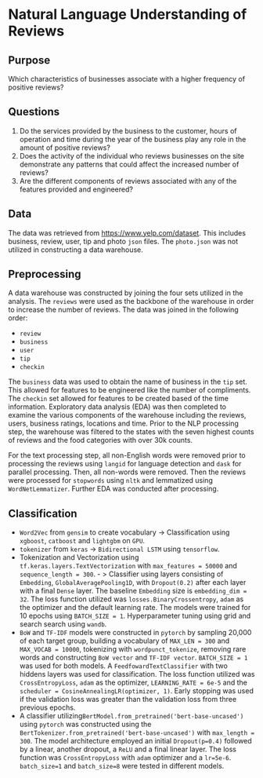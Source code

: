 # Natural Language Understanding of Reviews


## Purpose
Which characteristics of businesses associate with a higher frequency of positive reviews?


## Questions
1)	Do the services provided by the business to the customer, hours of operation and time during the year of the business play any role in the amount of positive reviews?
2)	Does the activity of the individual who reviews businesses on the site demonstrate any patterns that could affect the increased number of reviews?
3)	Are the different components of reviews associated with any of the features provided and engineered? 


## Data
The data was retrieved from https://www.yelp.com/dataset. This includes business, review, user, tip and photo `json` files. The `photo.json` was not utilized in constructing a data warehouse. 


## Preprocessing
A data warehouse was constructed by joining the four sets utilized in the analysis. The `reviews` were used as the backbone of the warehouse in order to increase the number of reviews. The data was joined in the following order:
- `review`
- `business`
- `user`
- `tip`
- `checkin`

The `business` data was used to obtain the name of business in the `tip` set. This allowed for features to be engineered like the number of compliments. The `checkin` set allowed for features to be created based of the time information. Exploratory data analysis (EDA) was then completed to examine the various components of the warehouse including the reviews, users, business ratings, locations and time. Prior to the NLP processing step, the warehouse was filtered to the states with the seven highest counts of reviews and the food categories with over 30k counts. 

For the text processing step, all non-English words were removed prior to processing the reviews using `langid` for language detection and `dask` for parallel processing. Then, all non-words were removed. Then the reviews were processed for `stopwords` using `nltk` and lemmatized using `WordNetLemmatizer`. Further EDA was conducted after processing.


## Classification
- `Word2Vec` from `gensim` to create vocabulary -> Classification using `xgboost`, `catboost` and `lightgbm` on `GPU`.
- `tokenizer` from `keras` -> `Bidirectional LSTM` using `tensorflow`.
- Tokenization and Vectorization using `tf.keras.layers.TextVectorization` with `max_features = 50000` and `sequence_length = 300`. - > Classifier using layers consisting of `Embedding`, `GlobalAveragePooling1D`, with `Dropout(0.2)` after each layer with a final `Dense` layer. The baseline `Embedding` size is `embedding_dim = 32`.  The loss function utilized was `losses.BinaryCrossentropy`, `adam` as the optimizer and the default learning rate. The models were trained for 10 epochs using `BATCH_SIZE = 1`. Hyperparameter tuning using grid and search search using `wandb`.
- `BoW` and `TF-IDF` models were constructed in `pytorch` by sampling 20,000 of each target group, building a vocabulary of `MAX_LEN = 300` and `MAX_VOCAB = 10000`, tokenizing with `wordpunct_tokenize`, removing rare words and constructing `BoW vector` and `TF-IDF vector`. `BATCH_SIZE = 1` was used for both models. A `FeedfowardTextClassifier` with two hiddens layers was used for classification. The loss function utilized was `CrossEntropyLoss`, `adam` as the optimizer, `LEARNING_RATE = 6e-5` and the `scheduler = CosineAnnealingLR(optimizer, 1)`. Early stopping was used if the validation loss was greater than the validation loss from three previous epochs.
- A classifier utilizing`BertModel.from_pretrained('bert-base-uncased')` using `pytorch` was constructed using the `BertTokenizer.from_pretrained('bert-base-uncased')` with `max_length = 300`. The model architecture employed an initial `Dropout(p=0.4)` followed by a linear, another dropout, a `ReLU` and a final linear layer. The loss function was `CrossEntropyLoss` with `adam` optimizer and a `lr=5e-6`. `batch_size=1` and `batch_size=8` were tested in different models.